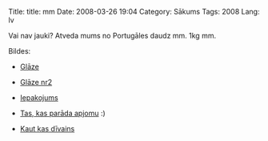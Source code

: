 Title: title: mm
Date: 2008-03-26 19:04
Category: Sākums
Tags: 2008
Lang: lv

Vai nav jauki? Atveda mums no Portugāles daudz mm. 1kg mm.

Bildes:

- [Glāze][1]
- [Glāze nr2][2]
- [Iepakojums][3]
- [Tas, kas parāda apjomu][4]  :)
- [Kaut kas dīvains][5]

  [1]: http://www.flickr.com/photos/21536984@N05/2364694988/
  [2]: http://www.flickr.com/photos/21536984@N05/2364697644/
  [3]: http://www.flickr.com/photos/21536984@N05/2364704504/
  [4]: http://www.flickr.com/photos/21536984@N05/2364707100/
  [5]: http://www.flickr.com/photos/21536984@N05/2363867431/
